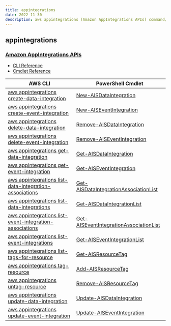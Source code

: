 ```yaml
---
title: appintegrations
date: 2022-11-30
description: aws appintegrations (Amazon AppIntegrations APIs) command/cmdlet list.
---
```


## appintegrations

### [Amazon AppIntegrations APIs](https://docs.aws.amazon.com/appintegrations/latest/APIReference/Welcome.html)

* [CLI Reference](https://docs.aws.amazon.com/cli/latest/reference/appintegrations/index.html)
* [Cmdlet Reference](https://docs.aws.amazon.com/powershell/latest/reference/items/AppIntegrationsService_cmdlets.html)

|AWS CLI|PowerShell Cmdlet|
|----|----|
|[aws appintegrations create-data-integration](https://docs.aws.amazon.com/cli/latest/reference/appintegrations/create-data-integration.html)|[New-AISDataIntegration](https://docs.aws.amazon.com/powershell/latest/reference/items/New-AISDataIntegration.html)|
|[aws appintegrations create-event-integration](https://docs.aws.amazon.com/cli/latest/reference/appintegrations/create-event-integration.html)|[New-AISEventIntegration](https://docs.aws.amazon.com/powershell/latest/reference/items/New-AISEventIntegration.html)|
|[aws appintegrations delete-data-integration](https://docs.aws.amazon.com/cli/latest/reference/appintegrations/delete-data-integration.html)|[Remove-AISDataIntegration](https://docs.aws.amazon.com/powershell/latest/reference/items/Remove-AISDataIntegration.html)|
|[aws appintegrations delete-event-integration](https://docs.aws.amazon.com/cli/latest/reference/appintegrations/delete-event-integration.html)|[Remove-AISEventIntegration](https://docs.aws.amazon.com/powershell/latest/reference/items/Remove-AISEventIntegration.html)|
|[aws appintegrations get-data-integration](https://docs.aws.amazon.com/cli/latest/reference/appintegrations/get-data-integration.html)|[Get-AISDataIntegration](https://docs.aws.amazon.com/powershell/latest/reference/items/Get-AISDataIntegration.html)|
|[aws appintegrations get-event-integration](https://docs.aws.amazon.com/cli/latest/reference/appintegrations/get-event-integration.html)|[Get-AISEventIntegration](https://docs.aws.amazon.com/powershell/latest/reference/items/Get-AISEventIntegration.html)|
|[aws appintegrations list-data-integration-associations](https://docs.aws.amazon.com/cli/latest/reference/appintegrations/list-data-integration-associations.html)|[Get-AISDataIntegrationAssociationList](https://docs.aws.amazon.com/powershell/latest/reference/items/Get-AISDataIntegrationAssociationList.html)|
|[aws appintegrations list-data-integrations](https://docs.aws.amazon.com/cli/latest/reference/appintegrations/list-data-integrations.html)|[Get-AISDataIntegrationList](https://docs.aws.amazon.com/powershell/latest/reference/items/Get-AISDataIntegrationList.html)|
|[aws appintegrations list-event-integration-associations](https://docs.aws.amazon.com/cli/latest/reference/appintegrations/list-event-integration-associations.html)|[Get-AISEventIntegrationAssociationList](https://docs.aws.amazon.com/powershell/latest/reference/items/Get-AISEventIntegrationAssociationList.html)|
|[aws appintegrations list-event-integrations](https://docs.aws.amazon.com/cli/latest/reference/appintegrations/list-event-integrations.html)|[Get-AISEventIntegrationList](https://docs.aws.amazon.com/powershell/latest/reference/items/Get-AISEventIntegrationList.html)|
|[aws appintegrations list-tags-for-resource](https://docs.aws.amazon.com/cli/latest/reference/appintegrations/list-tags-for-resource.html)|[Get-AISResourceTag](https://docs.aws.amazon.com/powershell/latest/reference/items/Get-AISResourceTag.html)|
|[aws appintegrations tag-resource](https://docs.aws.amazon.com/cli/latest/reference/appintegrations/tag-resource.html)|[Add-AISResourceTag](https://docs.aws.amazon.com/powershell/latest/reference/items/Add-AISResourceTag.html)|
|[aws appintegrations untag-resource](https://docs.aws.amazon.com/cli/latest/reference/appintegrations/untag-resource.html)|[Remove-AISResourceTag](https://docs.aws.amazon.com/powershell/latest/reference/items/Remove-AISResourceTag.html)|
|[aws appintegrations update-data-integration](https://docs.aws.amazon.com/cli/latest/reference/appintegrations/update-data-integration.html)|[Update-AISDataIntegration](https://docs.aws.amazon.com/powershell/latest/reference/items/Update-AISDataIntegration.html)|
|[aws appintegrations update-event-integration](https://docs.aws.amazon.com/cli/latest/reference/appintegrations/update-event-integration.html)|[Update-AISEventIntegration](https://docs.aws.amazon.com/powershell/latest/reference/items/Update-AISEventIntegration.html)|

